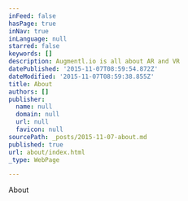```yaml
---
inFeed: false
hasPage: true
inNav: true
inLanguage: null
starred: false
keywords: []
description: Augmentl.io is all about AR and VR
datePublished: '2015-11-07T08:59:54.872Z'
dateModified: '2015-11-07T08:59:38.855Z'
title: About
authors: []
publisher:
  name: null
  domain: null
  url: null
  favicon: null
sourcePath: _posts/2015-11-07-about.md
published: true
url: about/index.html
_type: WebPage

---
```

About